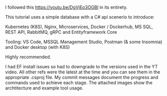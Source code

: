 I followed this https://youtu.be/DgVjEo3OGBI in its entirety.

This tutorial uses a simple database with a C# api scenerio to introduce:

Kubernetes (K8S),
Nginx,
Microservices,
Docker / Dockerhub,
MS SQL,
REST API,
RabbitMQ,
gRPC and
Entityframework Core

Tooling:
VS Code,
MSSQL Management Studio,
Postman (& some Insomnia) and 
Docker desktop (with K8S)

Highly recommended. 

I had EF install issues so had to downgrade to the versions used in the YT video.  All other refs were the latest at the time and you can see them in the appropriate .csproj file.
My commit messages document the progress and commands used to achieve each stage.  The attached images show the archtitecture and example tool usage.
